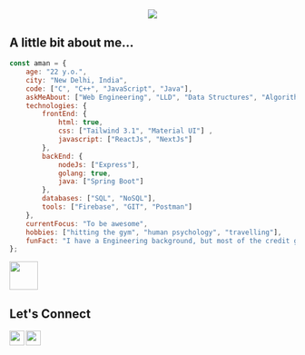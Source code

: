 
<h2 align="center">
    <a href="https://git.io/typing-svg">
      <img src="https://readme-typing-svg.herokuapp.com/?lines=Hello,+There!+👋;I+am+Aman....;Nice+to+meet+you!&center=true&size=30">
    </a>
  </h2>
  
  <div align= "left">
  <h2>A little bit about me...</h2>
  
  ```javascript
  const aman = {
      age: "22 y.o.",
      city: "New Delhi, India",
      code: ["C", "C++", "JavaScript", "Java"],
      askMeAbout: ["Web Engineering", "LLD", "Data Structures", "Algorithms"],
      technologies: {
          frontEnd: {
              html: true,
              css: ["Tailwind 3.1", "Material UI"] ,
              javascript: ["ReactJs", "NextJs"]
          },
          backEnd: {
              nodeJs: ["Express"],
              golang: true,
              java: ["Spring Boot"]
          },
          databases: ["SQL", "NoSQL"],
          tools: ["Firebase", "GIT", "Postman"]
      },
      currentFocus: "To be awesome",
      hobbies: ["hitting the gym", "human psychology", "travelling"],
      funFact: "I have a Engineering background, but most of the credit goes to Google, Stack Overflow and ChatGPT"
  };
  ```
  </div>  
  
  <img src="https://media.giphy.com/media/XptgNeALeb9PPYeX6M/giphy.gif" width="50">
  
  <div align="left">
      <h2>Let's Connect</h2>
      <div>
          <a href="mailto:amandeep.singh_ftc@external.swiggy.com">
              <img align="left" width="26px" src="https://www.vectorlogo.zone/logos/gmail/gmail-icon.svg" />
          </a>
          <a href="https://twitter.com/ama29n">
              <img align="left" width="26px"
                  src="https://raw.githubusercontent.com/rahuldkjain/github-profile-readme-generator/master/src/images/icons/Social/twitter.svg" />
          </a>
      </div>
  </div>
  
  
  <br>
  <br>
  
  <!-- [![Top Langs](https://github-readme-stats.vercel.app/api/top-langs/?username=ama29n)](https://github.com/anuraghazra/github-readme-stats) -->
  
